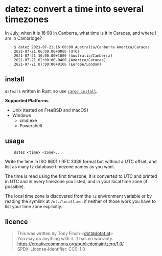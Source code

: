 datez: convert a time into several timezones
============================================

In July, when it is 16:00 in Canberra, what time is it in Caracas, and
where I am in Cambridge?

        $ datez 2021-07-21.16:00:00 Australia/Canberra America/Caracas
        2021-07-21.06:00:00+0000 (UTC)
        2021-07-21.16:00:00+1000 (Australia/Canberra)
        2021-07-21.02:00:00-0400 (America/Caracas)
        2021-07-21.07:00:00+0100 (Europe/London)


install
-------

`datez` is written in Rust, so use [`cargo install`][cargo].

[cargo]: https://doc.rust-lang.org/cargo/commands/cargo-install.html

**Supported Platforms**
* Unix (tested on FreeBSD and macOS)
* Windows
    * cmd.exe
    * Powershell

usage
-----

        datez <time> <zone>...

Write the time in ISO 8601 / RFC 3339 format but without a UTC offset,
and list as many tz database timezone names as you want.

The time is read using the first timezone; it is converted to UTC and
printed in UTC and in every timezone you listed, and in your local
time zone (if possible).

The local time zone is discovered from the `TZ` environment variable
or by reading the symlink at `/etc/localtime`; if neither of those
work you have to list your time zone explicitly.


licence
-------

> This was written by Tony Finch <<dot@dotat.at>>  
> You may do anything with it. It has no warranty.  
> <https://creativecommons.org/publicdomain/zero/1.0/>  
> SPDX-License-Identifier: CC0-1.0
